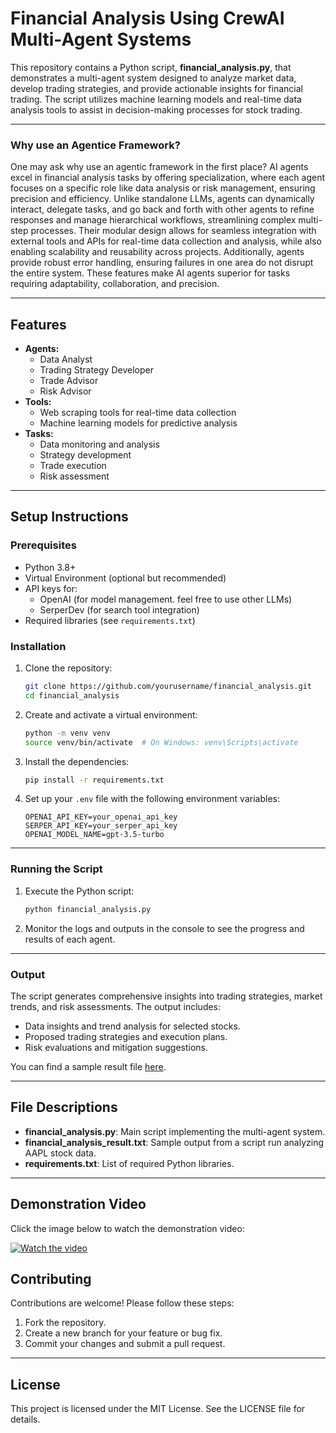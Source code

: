 # Financial Analysis Using CrewAI Multi-Agent Systems

This repository contains a Python script, **financial_analysis.py**, that demonstrates a multi-agent system designed to analyze market data, develop trading strategies, and provide actionable insights for financial trading. The script utilizes machine learning models and real-time data analysis tools to assist in decision-making processes for stock trading.


---
### Why use an Agentice Framework?

One may ask why use an agentic framework in the first place? AI agents excel in financial analysis tasks by offering specialization, where each agent focuses on a specific role like data analysis or risk management, ensuring precision and efficiency. Unlike standalone LLMs, agents can dynamically interact, delegate tasks, and go back and forth with other agents to refine responses and manage hierarchical workflows, streamlining complex multi-step processes. Their modular design allows for seamless integration with external tools and APIs for real-time data collection and analysis, while also enabling scalability and reusability across projects. Additionally, agents provide robust error handling, ensuring failures in one area do not disrupt the entire system. These features make AI agents superior for tasks requiring adaptability, collaboration, and precision.

---

## Features
- **Agents:**
  - Data Analyst
  - Trading Strategy Developer
  - Trade Advisor
  - Risk Advisor
- **Tools:**
  - Web scraping tools for real-time data collection
  - Machine learning models for predictive analysis
- **Tasks:**
  - Data monitoring and analysis
  - Strategy development
  - Trade execution
  - Risk assessment

---

## Setup Instructions

### Prerequisites
- Python 3.8+
- Virtual Environment (optional but recommended)
- API keys for:
  - OpenAI (for model management. feel free to use other LLMs)
  - SerperDev (for search tool integration)
- Required libraries (see `requirements.txt`)

### Installation
1. Clone the repository:
   ```bash
   git clone https://github.com/yourusername/financial_analysis.git
   cd financial_analysis
   ```

2. Create and activate a virtual environment:
   ```bash
   python -m venv venv
   source venv/bin/activate  # On Windows: venv\Scripts\activate
   ```

3. Install the dependencies:
   ```bash
   pip install -r requirements.txt
   ```

4. Set up your `.env` file with the following environment variables:
   ```plaintext
   OPENAI_API_KEY=your_openai_api_key
   SERPER_API_KEY=your_serper_api_key
   OPENAI_MODEL_NAME=gpt-3.5-turbo
   ```

---

### Running the Script
1. Execute the Python script:
   ```bash
   python financial_analysis.py
   ```

2. Monitor the logs and outputs in the console to see the progress and results of each agent.

---

### Output
The script generates comprehensive insights into trading strategies, market trends, and risk assessments. The output includes:
- Data insights and trend analysis for selected stocks.
- Proposed trading strategies and execution plans.
- Risk evaluations and mitigation suggestions.

You can find a sample result file [here](financial_analysis_result.txt).

---

## File Descriptions
- **financial_analysis.py**: Main script implementing the multi-agent system.
- **financial_analysis_result.txt**: Sample output from a script run analyzing AAPL stock data.
- **requirements.txt**: List of required Python libraries.

---

## Demonstration Video

Click the image below to watch the demonstration video:

[![Watch the video](path_to_thumbnail_image)](https://github.com/user-attachments/assets/f861220b-6ed2-4be4-aff5-f0ee76b081d8)



## Contributing
Contributions are welcome! Please follow these steps:
1. Fork the repository.
2. Create a new branch for your feature or bug fix.
3. Commit your changes and submit a pull request.

---

## License
This project is licensed under the MIT License. See the LICENSE file for details.
